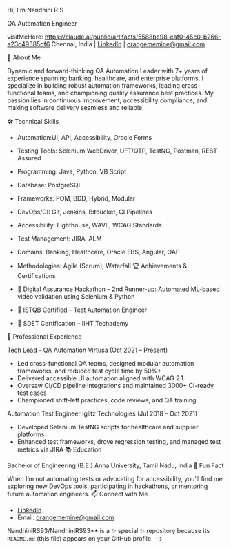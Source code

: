 
 Hi, I'm Nandhini R.S

QA Automation Engineer

visitMeHere: https://claude.ai/public/artifacts/5588bc98-caf0-45c0-b266-a23c49385df6
Chennai, India | [LinkedIn](https://www.linkedin.com/in/nandhini-rs-945575351/) | orangememine@gmail.com

🚀 About Me

Dynamic and forward-thinking QA Automation Leader with 7+ years of experience spanning banking, healthcare, and enterprise platforms. I specialize in building robust automation frameworks, leading cross-functional teams, and championing quality assurance best practices. My passion lies in continuous improvement, accessibility compliance, and making software delivery seamless and reliable.

🛠️ Technical Skills

- Automation:UI, API, Accessibility, Oracle Forms
- Testing Tools: Selenium WebDriver, UFT/QTP, TestNG, Postman, REST Assured
- Programming: Java, Python, VB Script
- Database: PostgreSQL
- Frameworks: POM, BDD, Hybrid, Modular
- DevOps/CI: Git, Jenkins, Bitbucket, CI Pipelines
- Accessibility: Lighthouse, WAVE, WCAG Standards
- Test Management: JIRA, ALM
- Domains: Banking, Healthcare, Oracle EBS, Angular, OAF
- Methodologies: Agile (Scrum), Waterfall
 🏆 Achievements & Certifications

- 🥈 Digital Assurance Hackathon – 2nd Runner-up: Automated ML-based video validation using Selenium & Python
- 🏅 ISTQB Certified – Test Automation Engineer
- 🏅 SDET Certification – IIHT Techademy

 💼 Professional Experience

Tech Lead – QA Automation
Virtusa (Oct 2021 – Present)  
- Led cross-functional QA teams, designed modular automation frameworks, and reduced test cycle time by 50%+
- Delivered accessible UI automation aligned with WCAG 2.1
- Oversaw CI/CD pipeline integrations and maintained 3000+ CI-ready test cases
- Championed shift-left practices, code reviews, and QA training

Automation Test Engineer
Iglitz Technologies (Jul 2018 – Oct 2021)  
- Developed Selenium TestNG scripts for healthcare and supplier platforms
- Enhanced test frameworks, drove regression testing, and managed test metrics via JIRA
 📚 Education

Bachelor of Engineering (B.E.)
Anna University, Tamil Nadu, India
🌟 Fun Fact

When I’m not automating tests or advocating for accessibility, you’ll find me exploring new DevOps tools, participating in hackathons, or mentoring future automation engineers.
 📫 Connect with Me
- [LinkedIn](https://www.linkedin.com/in/nandhini-rs-945575351/)
- Email: orangememine@gmail.com

NandhiniRS93/NandhiniRS93** is a ✨ special ✨ repository because its `README.md` (this file) appears on your GitHub profile.
-->
